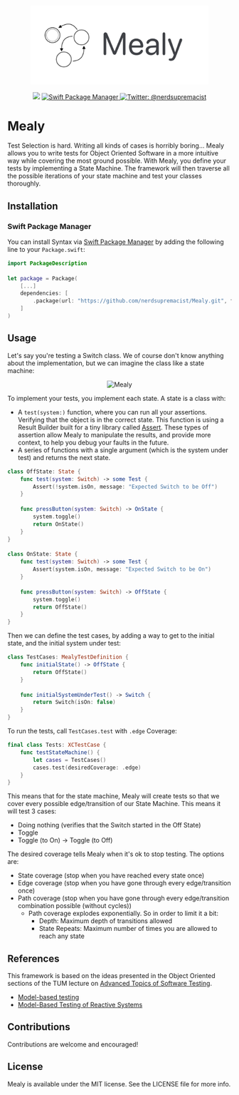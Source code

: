 <p align="center">
    <img src="logo.png" width="400" max-width="90%" alt="Mealy" />
</p>

<p align="center">
    <img src="https://img.shields.io/badge/Swift-5.3-orange.svg" />
    <a href="https://swift.org/package-manager">
        <img src="https://img.shields.io/badge/swiftpm-compatible-brightgreen.svg?style=flat" alt="Swift Package Manager" />
    </a>
    <a href="https://twitter.com/nerdsupremacist">
        <img src="https://img.shields.io/badge/twitter-@nerdsupremacist-blue.svg?style=flat" alt="Twitter: @nerdsupremacist" />
    </a>
</p>

# Mealy


Test Selection is hard. Writing all kinds of cases is horribly boring...
Mealy allows you to write tests for Object Oriented Software in a more intuitive way while covering the most ground possible. 
With Mealy, you define your tests by implementing a State Machine. 
The framework will then traverse all the possible iterations of your state machine and test your classes thoroughly.

## Installation
### Swift Package Manager

You can install Syntax via [Swift Package Manager](https://swift.org/package-manager/) by adding the following line to your `Package.swift`:

```swift
import PackageDescription

let package = Package(
    [...]
    dependencies: [
        .package(url: "https://github.com/nerdsupremacist/Mealy.git", from: "1.0.0")
    ]
)
```

## Usage

Let's say you're testing a Switch class. 
We of course don't know anything about the implementation, but we can imagine the class like a state machine:

<p align="center">
    <img src="https://www.itemis.com/hubfs/yakindu/statechart-tools/documentation/images/overview_simple_moore.jpg" width="400" max-width="90%" alt="Mealy" />
</p>

To implement your tests, you implement each state. A state is a class with:
- A `test(system:)` function, where you can run all your assertions. Verifying that the object is in the correct state. This function is using a Result Builder built for a tiny library called [Assert](https://github.com/nerdsupremacist/Assert). These types of assertion allow Mealy to manipulate the results, and provide more context, to help you debug your faults in the future.
- A series of functions with a single argument (which is the system under test) and returns the next state.

```swift
class OffState: State {
    func test(system: Switch) -> some Test {
        Assert(!system.isOn, message: "Expected Switch to be Off")
    }

    func pressButton(system: Switch) -> OnState {
        system.toggle()
        return OnState()
    }
}

class OnState: State {
    func test(system: Switch) -> some Test {
        Assert(system.isOn, message: "Expected Switch to be On")
    }

    func pressButton(system: Switch) -> OffState {
        system.toggle()
        return OffState()
    }
}
```

Then we can define the test cases, by adding a way to get to the initial state, and the initial system under test:

```swift
class TestCases: MealyTestDefinition {
    func initialState() -> OffState {
        return OffState()
    }

    func initialSystemUnderTest() -> Switch {
        return Switch(isOn: false)
    }
}
```

To run the tests, call `TestCases.test` with `.edge` Coverage:

```swift
final class Tests: XCTestCase {
    func testStateMachine() {
        let cases = TestCases()
        cases.test(desiredCoverage: .edge)
    }
}
```

This means that for the state machine, Mealy will create tests so that we cover every possible edge/transition of our State Machine.
This means it will test 3 cases:
- Doing nothing (verifies that the Switch started in the Off State)
- Toggle
- Toggle (to On) -> Toggle (to Off)

The desired coverage tells Mealy when it's ok to stop testing. The options are:
- State coverage (stop when you have reached every state once)
- Edge coverage (stop when you have gone through every edge/transition once)
- Path coverage (stop when you have gone through every edge/transition combination possible (without cycles))
    - Path coverage explodes exponentially. So in order to limit it a bit:
        - Depth: Maximum depth of transitions allowed
        - State Repeats: Maximum number of times you are allowed to reach any state

## References
This framework is based on the ideas presented in the Object Oriented sections of the TUM lecture on [Advanced Topics of Software Testing](https://www.in.tum.de/en/i04/teaching/). 
- [Model-based testing](https://dl.acm.org/doi/10.1145/1062455.1062636)
- [Model-Based Testing of Reactive Systems](https://link.springer.com/book/10.1007/b137241)

## Contributions
Contributions are welcome and encouraged!

## License
Mealy is available under the MIT license. See the LICENSE file for more info.

